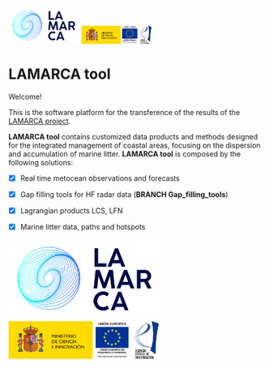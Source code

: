 <a align="right">
    <img src="logoLAMARCA.png" alt="70" width="140" > <img src="logoAEI.png" alt="70" width="140"> 
</a>


# LAMARCA tool

Welcome!

This is the software platform for the transference of the results of the [LAMARCA project](https://www.lamarca-project.eu/).

**LAMARCA tool** contains customized data products and methods designed for the integrated management of coastal areas, focusing on the dispersion and accumulation of marine litter. **LAMARCA tool** is composed by the following solutions:

- [x] Real time metocean observations and forecasts

- [x] Gap filling tools for HF radar data (**BRANCH Gap_filling_tools**)

- [x] Lagrangian products LCS, LFN

- [x] Marine litter data, paths and hotspots


<img src="logoLAMARCA.png" alt="150" width="300"/>

<img src="logoAEI.png" alt="150" width="300"/>
